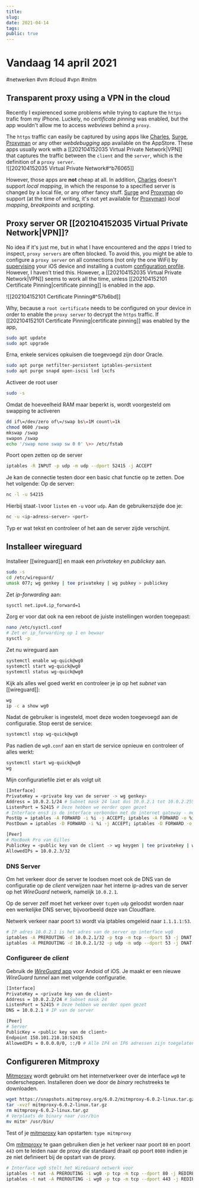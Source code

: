 ```yaml
---
title:
slug: 
date: 2021-04-14
tags: 
public: true
---
```


# Vandaag 14 april 2021
#netwerken #vm #cloud #vpn #mitm
## Transparent proxy using a VPN in the cloud
Recently I expierenced some problems while trying to capture the `https` trafic from my iPhone. Luckely, no *certificate pinning* was enabled, but the app wouldn't allow me to access *webviews* behind a `proxy`. 

The `https` traffic can easily be captured by using apps like [Charles], [Surge], [Proxyman] or any other *webdebugging* app available on the AppStore. These apps usually work with a [[202104152035 Virtual Private Network|VPN]] that captures the traffic between the `client` and the `server`, which is the definition of a `proxy server`.   
![[202104152035 Virtual Private Network#^b76065]]

However, those apps are **not** cheap at all. In addition, [Charles] doesn't support *local mapping*, in which the response to a specified server is changed by a local file, or any other fancy stuff. [Surge] and [Proxyman] do support (at the time of writing, it's not yet available for [Proxyman]) *local mapping*, *breakpoints* and *scripting*.

## Proxy server OR [[202104152035 Virtual Private Network|VPN]]?
No idea if it's just me, but in what I have encountered and the *apps* I tried to inspect, `proxy servers` are often blocked. To avoid this, you might be able to configure a `proxy server` on all connections (not only the one WiFi) by [supervising] your iOS device and installing a custom [configuration profile]. However, I haven't tried this. However, a [[202104152035 Virtual Private Network|VPN]] seems to work all the time, unless [[202104152101 Certificate Pinning|certificate pinning]] is enabled in the app. 

![[202104152101 Certificate Pinning#^57b6bd]]

Why, because a `root certificate` needs to be configured on your device in order to enable the `proxy server` to decrypt the `https` traffic. If [[202104152101 Certificate Pinning|certificate pinning]] was enabled by the app, 
```bash
sudo apt update
sudo apt upgrade
````

Erna, enkele services opkuisen die toegevoegd zijn door Oracle.

```bash
sudo apt purge netfilter-persistent iptables-persistent
sudo apt purge snapd open-iscsi lxd lxcfs
```

Activeer de root user

```bash
sudo -s
```

Omdat de hoeveelheid RAM maar beperkt is, wordt voorgesteld om swapping te activeren

```bash
dd if\=/dev/zero of\=/swap bs\=1M count\=1k 
chmod 0600 /swap 
mkswap /swap 
swapon /swap 
echo '/swap none swap sw 0 0' \>> /etc/fstab
```

Poort open zetten op de server

```bash
iptables -R INPUT -p udp -m udp --dport 52415 -j ACCEPT
```

Je kan de connectie testen door een basic chat functie op te zetten. Doe het volgende:
Op de server:
```bash
nc -l -u 54215
````
Hierbij staat`-l`voor `listen` en `-u` voor `udp`. Aan de gebruikerszijde doe je:
```bash
nc -u <ip-adress-server> <port>
```
Typ er wat tekst en controleer of het aan de server zijde verschijnt.
## Installeer wireguard
Installeer [[wireguard]] en maak een *privatekey* en *publickey* aan.
```bash
sudo -s
cd /etc/wireguard/
umask 077; wg genkey | tee privatekey | wg pubkey > publickey
```

Zet *ip-forwarding* aan:
```bash
sysctl net.ipv4.ip_forward=1
```
Zorg er voor dat ook na een reboot de juiste instellingen worden toegepast:
```bash
nano /etc/sysctl.conf
# Zet er ip_forwarding op 1 en bewaar
sysctl -p
````
Zet nu wireguard aan
```bash
systemctl enable wg-quick@wg0
systemctl start wg-quick@wg0
systemctl status wg-quick@wg0
```
Kijk als alles wel goed werkt en controleer je ip op het *subnet* van [[wireguard]]:
```bash
wg
ip -c a show wg0
```
Nadat de gebruiker is ingesteld, moet deze woden toegevoegd aan de configuratie. Stop eerst de service:
```bash
systemctl stop wg-quick@wg0
```
Pas nadien de `wg0.conf` aan en start de service opnieuw en controleer of alles werkt:
```bash
systemctl start wg-quick@wg0
wg
```
Mijn configuratiefile ziet er als volgt uit   
```bash
[Interface]
PrivateKey = <private key van de server -> wg genkey>
Address = 10.0.2.1/24 # Subnet mask 24 laat dus 10.0.2.1 tot 10.0.2.255 toe
ListenPort = 52415 # Deze hebben we eerder open gezet
# Interface ens3 is de interface verbonden met de internet gateway - meestal heet deze eth0
PostUp = iptables -A FORWARD -i %i -j ACCEPT; iptables -A FORWARD -o %i -j ACCEPT;  iptables -t nat -A POSTROUTING -o ens3 -j MASQUERADE # de %i wordt vervangen door wg0 bij het starten van de service
PostDown = iptables -D FORWARD -i %i -j ACCEPT; iptables -D FORWARD -o %i -j ACCEPT; iptables -t nat -D POSTROUTING -o ens3 -j MASQUERADE # de %i wordt vervangen door wg0 bij het starten van de service

[Peer]
# MacBook Pro van Gilles
PublicKey = <public key van de client -> wg keygen | tee privatekey | wg pubkey > publickey>
AllowedIPs = 10.0.2.3/32
```

### DNS Server
Om het verkeer door de server te loodsen moet ook de DNS van de configuratie op de *client* verwijzen naar het interne ip-adres van de server op het *WireGuard* netwerk, namelijk `10.0.2.1`. 

Op de server zelf moet het verkeer over `tcp`en `udp` geloodst worden naar een werkelijke DNS server, bijvoorbeeld deze van Cloudflare.

Netwerk verkeer naar poort `53` wordt via iptables omgeleid naar `1.1.1.1:53`. 

```bash
# IP adres 10.0.2.1 is het adres van de server op interface wg0
iptables -A PREROUTING -d 10.0.2.1/32 -p tcp -m tcp --dport 53 -j DNAT --to-destination 1.1.1.1:53
iptables -A PREROUTING -d 10.0.2.1/32 -p udp -m udp --dport 53 -j DNAT --to-destination 1.1.1.1:53
```

### Configureer de *client*
Gebruik de [*WireGuard* app](https://www.wireguard.com/install/) voor Andoid of iOS. Je maakt er een nieuwe *WireGuard tunnel* aan met volgende configuratie.

```bash
[Interface]
PrivateKey = <private key van de client>
Address = 10.0.2.2/24 # Subnet mask 24 
ListenPort = 52415 # Deze hebben we eerder open gezet
DNS = 10.0.2.1 # IP van de server

[Peer]
# Server
PublicKey = <public key van de client>
Endpoint 158.101.210.10:52415
AllowedIPs = 0.0.0.0/0, ::/0 # Alle IP4 en IP6 adressen zijn toegelaten
```

## Configureren Mitmproxy
[Mitmproxy](https://docs.mitmproxy.org/stable/) wordt gebruikt om het internetverkeer over de interface `wg0`  te onderscheppen. Installeren doen we door de *binary* rechstreeks te downloaden.

```bash
wget https://snapshots.mitmproxy.org/6.0.2/mitmproxy-6.0.2-linux.tar.gz
tar -xvzf mitmproxy-6.0.2-linux.tar.gz
rm mitmproxy-6.0.2-linux.tar.gz
# Verplaats de binary naar /usr/bin
mv mitm* /usr/bin/
```

Test of je [mitmproxy] kan opstarten: `type mitmproxy`

Om [mitmproxy] te gaan gebruiken dien je het verkeer naar poort `80` en poort `443` om te leiden naar de proxy die standaard draait op poort `8080` indien je ze niet definieert bij de opstart van de proxy. 

```bash
# Interface wg0 stelt het WireGuard netwerk voor
iptables -t nat -A PREROUTING -i wg0 -p tcp -m tcp --dport 80 -j REDIRECT --to-ports 8080
iptables -t nat -A PREROUTING -i wg0 -p tcp -m tcp --dport 443 -j REDIRECT --to-ports 8080
```



[Charles]: https://www.charlesproxy.com/
[Surge]: https://nssurge.com/
[Proxyman]: https://proxyman.io/

[supervising]: https://www.howtogeek.com/252286/how-to-put-an-iphone-or-ipad-into-supervised-mode-to-unlock-powerful-management-features/
[configuration profile]: https://www.howtogeek.com/253325/how-to-create-an-ios-configuration-profile-and-alter-hidden-settings/

[matrix.org]: https://matrix.org/docs/guides/free-small-matrix-server#get-a-free-server

[cyberciti.biz]: https://www.cyberciti.biz/faq/how-to-configure-firewall-with-ufw-on-ubuntu-20-04-lts/

[cyberciti.biz]: https://www.cyberciti.biz/faq/ubuntu-20-04-set-up-wireguard-vpn-server/

[mitmproxy]: https://docs.mitmproxy.org/stable/